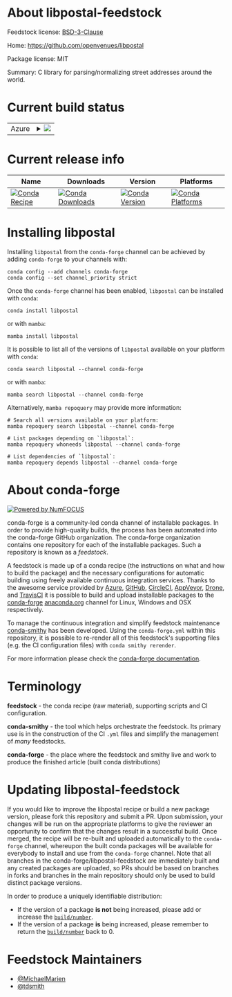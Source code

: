 About libpostal-feedstock
=========================

Feedstock license: [BSD-3-Clause](https://github.com/conda-forge/libpostal-feedstock/blob/main/LICENSE.txt)

Home: https://github.com/openvenues/libpostal

Package license: MIT

Summary: C library for parsing/normalizing street addresses around the world.

Current build status
====================


<table>
    
  <tr>
    <td>Azure</td>
    <td>
      <details>
        <summary>
          <a href="https://dev.azure.com/conda-forge/feedstock-builds/_build/latest?definitionId=8873&branchName=main">
            <img src="https://dev.azure.com/conda-forge/feedstock-builds/_apis/build/status/libpostal-feedstock?branchName=main">
          </a>
        </summary>
        <table>
          <thead><tr><th>Variant</th><th>Status</th></tr></thead>
          <tbody><tr>
              <td>linux_64</td>
              <td>
                <a href="https://dev.azure.com/conda-forge/feedstock-builds/_build/latest?definitionId=8873&branchName=main">
                  <img src="https://dev.azure.com/conda-forge/feedstock-builds/_apis/build/status/libpostal-feedstock?branchName=main&jobName=linux&configuration=linux%20linux_64_" alt="variant">
                </a>
              </td>
            </tr><tr>
              <td>osx_64</td>
              <td>
                <a href="https://dev.azure.com/conda-forge/feedstock-builds/_build/latest?definitionId=8873&branchName=main">
                  <img src="https://dev.azure.com/conda-forge/feedstock-builds/_apis/build/status/libpostal-feedstock?branchName=main&jobName=osx&configuration=osx%20osx_64_" alt="variant">
                </a>
              </td>
            </tr><tr>
              <td>osx_arm64</td>
              <td>
                <a href="https://dev.azure.com/conda-forge/feedstock-builds/_build/latest?definitionId=8873&branchName=main">
                  <img src="https://dev.azure.com/conda-forge/feedstock-builds/_apis/build/status/libpostal-feedstock?branchName=main&jobName=osx&configuration=osx%20osx_arm64_" alt="variant">
                </a>
              </td>
            </tr>
          </tbody>
        </table>
      </details>
    </td>
  </tr>
</table>

Current release info
====================

| Name | Downloads | Version | Platforms |
| --- | --- | --- | --- |
| [![Conda Recipe](https://img.shields.io/badge/recipe-libpostal-green.svg)](https://anaconda.org/conda-forge/libpostal) | [![Conda Downloads](https://img.shields.io/conda/dn/conda-forge/libpostal.svg)](https://anaconda.org/conda-forge/libpostal) | [![Conda Version](https://img.shields.io/conda/vn/conda-forge/libpostal.svg)](https://anaconda.org/conda-forge/libpostal) | [![Conda Platforms](https://img.shields.io/conda/pn/conda-forge/libpostal.svg)](https://anaconda.org/conda-forge/libpostal) |

Installing libpostal
====================

Installing `libpostal` from the `conda-forge` channel can be achieved by adding `conda-forge` to your channels with:

```
conda config --add channels conda-forge
conda config --set channel_priority strict
```

Once the `conda-forge` channel has been enabled, `libpostal` can be installed with `conda`:

```
conda install libpostal
```

or with `mamba`:

```
mamba install libpostal
```

It is possible to list all of the versions of `libpostal` available on your platform with `conda`:

```
conda search libpostal --channel conda-forge
```

or with `mamba`:

```
mamba search libpostal --channel conda-forge
```

Alternatively, `mamba repoquery` may provide more information:

```
# Search all versions available on your platform:
mamba repoquery search libpostal --channel conda-forge

# List packages depending on `libpostal`:
mamba repoquery whoneeds libpostal --channel conda-forge

# List dependencies of `libpostal`:
mamba repoquery depends libpostal --channel conda-forge
```


About conda-forge
=================

[![Powered by
NumFOCUS](https://img.shields.io/badge/powered%20by-NumFOCUS-orange.svg?style=flat&colorA=E1523D&colorB=007D8A)](https://numfocus.org)

conda-forge is a community-led conda channel of installable packages.
In order to provide high-quality builds, the process has been automated into the
conda-forge GitHub organization. The conda-forge organization contains one repository
for each of the installable packages. Such a repository is known as a *feedstock*.

A feedstock is made up of a conda recipe (the instructions on what and how to build
the package) and the necessary configurations for automatic building using freely
available continuous integration services. Thanks to the awesome service provided by
[Azure](https://azure.microsoft.com/en-us/services/devops/), [GitHub](https://github.com/),
[CircleCI](https://circleci.com/), [AppVeyor](https://www.appveyor.com/),
[Drone](https://cloud.drone.io/welcome), and [TravisCI](https://travis-ci.com/)
it is possible to build and upload installable packages to the
[conda-forge](https://anaconda.org/conda-forge) [anaconda.org](https://anaconda.org/)
channel for Linux, Windows and OSX respectively.

To manage the continuous integration and simplify feedstock maintenance
[conda-smithy](https://github.com/conda-forge/conda-smithy) has been developed.
Using the ``conda-forge.yml`` within this repository, it is possible to re-render all of
this feedstock's supporting files (e.g. the CI configuration files) with ``conda smithy rerender``.

For more information please check the [conda-forge documentation](https://conda-forge.org/docs/).

Terminology
===========

**feedstock** - the conda recipe (raw material), supporting scripts and CI configuration.

**conda-smithy** - the tool which helps orchestrate the feedstock.
                   Its primary use is in the construction of the CI ``.yml`` files
                   and simplify the management of *many* feedstocks.

**conda-forge** - the place where the feedstock and smithy live and work to
                  produce the finished article (built conda distributions)


Updating libpostal-feedstock
============================

If you would like to improve the libpostal recipe or build a new
package version, please fork this repository and submit a PR. Upon submission,
your changes will be run on the appropriate platforms to give the reviewer an
opportunity to confirm that the changes result in a successful build. Once
merged, the recipe will be re-built and uploaded automatically to the
`conda-forge` channel, whereupon the built conda packages will be available for
everybody to install and use from the `conda-forge` channel.
Note that all branches in the conda-forge/libpostal-feedstock are
immediately built and any created packages are uploaded, so PRs should be based
on branches in forks and branches in the main repository should only be used to
build distinct package versions.

In order to produce a uniquely identifiable distribution:
 * If the version of a package **is not** being increased, please add or increase
   the [``build/number``](https://docs.conda.io/projects/conda-build/en/latest/resources/define-metadata.html#build-number-and-string).
 * If the version of a package **is** being increased, please remember to return
   the [``build/number``](https://docs.conda.io/projects/conda-build/en/latest/resources/define-metadata.html#build-number-and-string)
   back to 0.

Feedstock Maintainers
=====================

* [@MichaelMarien](https://github.com/MichaelMarien/)
* [@tdsmith](https://github.com/tdsmith/)

